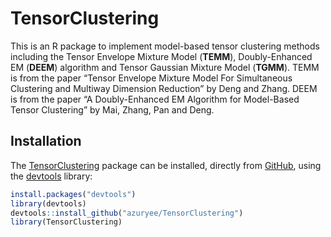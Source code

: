 
<!-- README.md is generated from README.Rmd. Please edit that file -->

# TensorClustering

<!-- badges: start -->

<!-- badges: end -->

This is an R package to implement model-based tensor clustering methods
including the Tensor Envelope Mixture Model (**TEMM**), Doubly-Enhanced
EM (**DEEM**) algorithm and Tensor Gaussian Mixture Model (**TGMM**).
TEMM is from the paper “Tensor Envelope Mixture Model For Simultaneous
Clustering and Multiway Dimension Reduction” by Deng and Zhang. DEEM is
from the paper “A Doubly-Enhanced EM Algorithm for Model-Based Tensor
Clustering” by Mai, Zhang, Pan and Deng.

## Installation

The [TensorClustering](https://github.com/azuryee/TensorClustering)
package can be installed, directly from [GitHub](https://github.com/),
using the [devtools](https://cran.r-project.org/web/packages/devtools/)
library:

``` r
install.packages("devtools")
library(devtools)
devtools::install_github("azuryee/TensorClustering")
library(TensorClustering)
```
